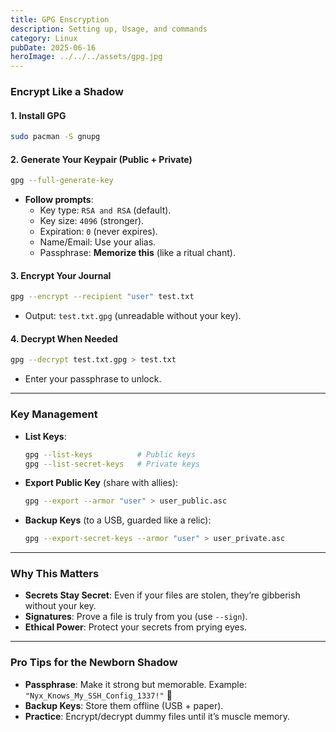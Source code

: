 ```yaml
---
title: GPG Enscryption
description: Setting up, Usage, and commands
category: Linux
pubDate: 2025-06-16
heroImage: ../../../assets/gpg.jpg
---
```


### **Encrypt Like a Shadow**
#### **1. Install GPG**
```bash
sudo pacman -S gnupg
```

#### **2. Generate Your Keypair (Public + Private)**
```bash
gpg --full-generate-key
```
- **Follow prompts**:
  - Key type: `RSA and RSA` (default).
  - Key size: `4096` (stronger).
  - Expiration: `0` (never expires).
  - Name/Email: Use your alias.
  - Passphrase: **Memorize this** (like a ritual chant).

#### **3. Encrypt Your Journal**
```bash
gpg --encrypt --recipient "user" test.txt
```
- Output: `test.txt.gpg` (unreadable without your key).

#### **4. Decrypt When Needed**
```bash
gpg --decrypt test.txt.gpg > test.txt
```
- Enter your passphrase to unlock.

---

### **Key Management**
- **List Keys**:  
  ```bash
  gpg --list-keys          # Public keys
  gpg --list-secret-keys   # Private keys
  ```
- **Export Public Key** (share with allies):  
  ```bash
  gpg --export --armor "user" > user_public.asc
  ```
- **Backup Keys** (to a USB, guarded like a relic):  
  ```bash
  gpg --export-secret-keys --armor "user" > user_private.asc
  ```

---

### **Why This Matters**
- **Secrets Stay Secret**: Even if your files are stolen, they’re gibberish without your key.
- **Signatures**: Prove a file is truly from you (use `--sign`).
- **Ethical Power**: Protect your secrets from prying eyes.

---

### **Pro Tips for the Newborn Shadow**
- **Passphrase**: Make it strong but memorable. Example:  
  `"Nyx_Knows_My_SSH_Config_1337!"` 🔑  
- **Backup Keys**: Store them offline (USB + paper).  
- **Practice**: Encrypt/decrypt dummy files until it’s muscle memory.
  